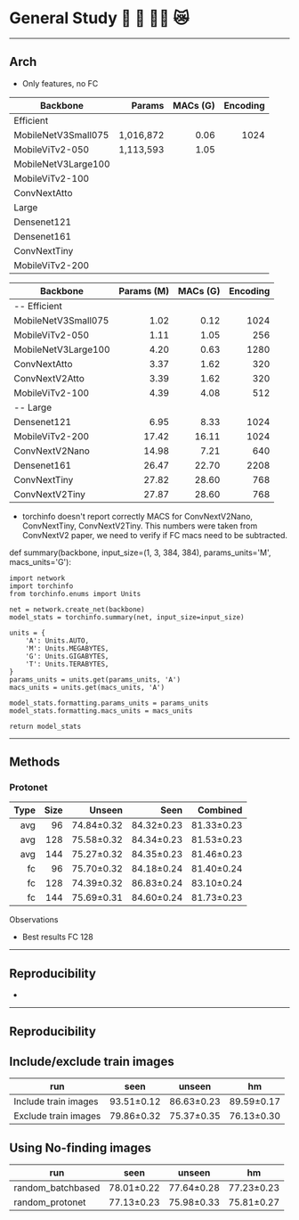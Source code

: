 # General Study 🩻 🐺 🤟🏽 😿


--------------------------------------------------
## Arch

* Only features, no FC

| Backbone              | Params     | MACs (G)  | Encoding |
| --------------------- | ---------: | --------: | -------: |
| Efficient             |            |           |          |
|   MobileNetV3Small075 |  1,016,872 |      0.06 |     1024 |
|   MobileViTv2-050     |  1,113,593 |      1.05 |  |
|   MobileNetV3Large100 |  |  |  |
|   MobileViTv2-100     |  |  |  |
|   ConvNextAtto        |  |  |  |
| Large                 |            |           |          |
|   Densenet121         |  |  |  |
|   Densenet161         |  |  |  |
|   ConvNextTiny        |  |  |  |
|   MobileViTv2-200     |  |  |  |


| Backbone            | Params (M) | MACs (G)  | Encoding |
| ------------------- | ---------: | --------: | -------: |
| -- Efficient        |            |           |          |
| MobileNetV3Small075 |       1.02 |      0.12 |     1024 |
| MobileViTv2-050     |       1.11 |      1.05 |      256 |
| MobileNetV3Large100 |       4.20 |      0.63 |     1280 |
| ConvNextAtto        |       3.37 |      1.62 |      320 |
| ConvNextV2Atto      |       3.39 |      1.62 |      320 |
| MobileViTv2-100     |       4.39 |      4.08 |      512 |
| -- Large            |            |           |          |
| Densenet121         |       6.95 |      8.33 |     1024 |
| MobileViTv2-200     |      17.42 |     16.11 |     1024 |
| ConvNextV2Nano      |      14.98 |      7.21 |      640 |
| Densenet161         |      26.47 |     22.70 |     2208 |
| ConvNextTiny        |      27.82 |     28.60 |      768 |
| ConvNextV2Tiny      |      27.87 |     28.60 |      768 |


* torchinfo doesn't report correctly MACS for ConvNextV2Nano, ConvNextTiny, ConvNextV2Tiny. This numbers were taken from ConvNextV2 paper, we need to verify if FC macs need to be subtracted.


def summary(backbone, input_size=(1, 3, 384, 384), params_units='M', macs_units='G'):

    import network
    import torchinfo
    from torchinfo.enums import Units

    net = network.create_net(backbone)
    model_stats = torchinfo.summary(net, input_size=input_size)

    units = {
        'A': Units.AUTO,
        'M': Units.MEGABYTES,
        'G': Units.GIGABYTES,
        'T': Units.TERABYTES,
    }
    params_units = units.get(params_units, 'A')
    macs_units = units.get(macs_units, 'A')

    model_stats.formatting.params_units = params_units
    model_stats.formatting.macs_units = macs_units

    return model_stats



--------------------------------------------------
## Methods

### Protonet

| Type | Size | Unseen     | Seen       | Combined   |
| ---: | ---: | ---------: | ---------: | ---------: |
| avg  |   96 | 74.84±0.32 | 84.32±0.23 | 81.33±0.23 |
| avg  |  128 | 75.58±0.32 | 84.34±0.23 | 81.53±0.23 |
| avg  |  144 | 75.27±0.32 | 84.35±0.23 | 81.46±0.23 |
| fc   |  96  | 75.70±0.32 | 84.18±0.24 | 81.40±0.24 |
| fc   |  128 | 74.39±0.32 | 86.83±0.24 | 83.10±0.24 |
| fc   |  144 | 75.69±0.31 | 84.60±0.24 | 81.73±0.23 |

Observations
* Best results FC 128

--------------------------------------------------
## Reproducibility

*



--------------------------------------------------
## Reproducibility



## Include/exclude train images

| run                  | seen       | unseen     | hm         |
|----------------------|------------|------------|------------|
| Include train images | 93.51±0.12 | 86.63±0.23 | 89.59±0.17 |
| Exclude train images | 79.86±0.32 | 75.37±0.35 | 76.13±0.30 |


## Using No-finding images

| run               | seen       | unseen     | hm         |
|-------------------|------------|------------|------------|
| random_batchbased | 78.01±0.22 | 77.64±0.28 | 77.23±0.23 |
| random_protonet   | 77.13±0.23 | 75.98±0.33 | 75.81±0.27 |

